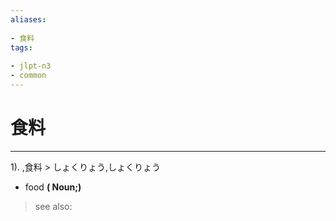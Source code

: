 ```yaml
---
aliases:
    
- 食料
tags:
    
- jlpt-n3
- common
---
```


# 食料
---
1).
,食料 > しょくりょう,しょくりょう

- food
**( Noun;)**
> see also: 
            